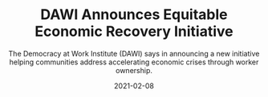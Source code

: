 ---
title: DAWI Announces Equitable Economic Recovery Initiative
image: https://institute.coop/sites/default/files/third-root-0001.jpg
subtitle: The Democracy at Work Institute (DAWI) says in announcing a new initiative helping communities address accelerating economic crises through worker ownership.
link: https://institute.coop/news/democracy-work-institute-announces-equitable-economic-recovery-initiative
date: 2021-02-08
---